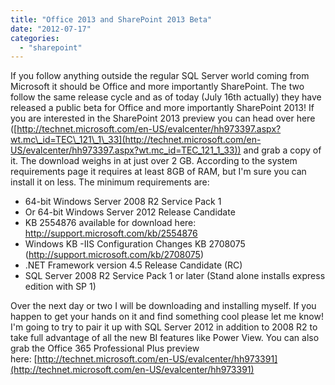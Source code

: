 ```yaml
---
title: "Office 2013 and SharePoint 2013 Beta"
date: "2012-07-17"
categories: 
  - "sharepoint"
---
```


If you follow anything outside the regular SQL Server world coming from Microsoft it should be Office and more importantly SharePoint. The two follow the same release cycle and as of today (July 16th actually) they have released a public beta for Office and more importantly SharePoint 2013! If you are interested in the SharePoint 2013 preview you can head over here ([http://technet.microsoft.com/en-US/evalcenter/hh973397.aspx?wt.mc\_id=TEC\_121\_1\_33](http://technet.microsoft.com/en-US/evalcenter/hh973397.aspx?wt.mc_id=TEC_121_1_33)) and grab a copy of it. The download weighs in at just over 2 GB. According to the system requirements page it requires at least 8GB of RAM, but I'm sure you can install it on less. The minimum requirements are:

- 64-bit Windows Server 2008 R2 Service Pack 1
- Or 64-bit Windows Server 2012 Release Candidate
- KB 2554876 available for download here: http://support.microsoft.com/kb/2554876
- Windows KB -IIS Configuration Changes KB 2708075 (http://support.microsoft.com/kb/2708075)
- .NET Framework version 4.5 Release Candidate (RC)
- SQL Server 2008 R2 Service Pack 1 or later (Stand alone installs express edition with SP 1)

Over the next day or two I will be downloading and installing myself. If you happen to get your hands on it and find something cool please let me know! I'm going to try to pair it up with SQL Server 2012 in addition to 2008 R2 to take full advantage of all the new BI features like Power View. You can also grab the Office 365 Professional Plus preview here: [http://technet.microsoft.com/en-US/evalcenter/hh973391](http://technet.microsoft.com/en-US/evalcenter/hh973391)
